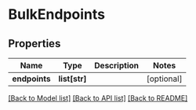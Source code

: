# BulkEndpoints

## Properties
Name | Type | Description | Notes
------------ | ------------- | ------------- | -------------
**endpoints** | **list[str]** |  | [optional] 

[[Back to Model list]](../README.md#documentation-for-models) [[Back to API list]](../README.md#documentation-for-api-endpoints) [[Back to README]](../README.md)

